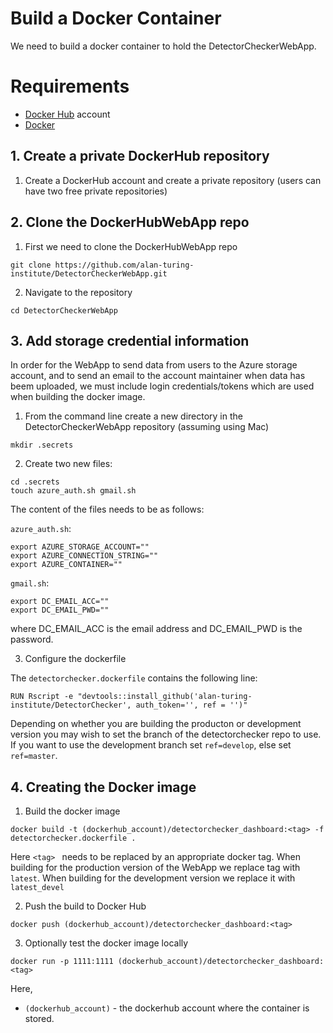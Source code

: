 
# Build a Docker Container

We need to build a docker container to hold the DetectorCheckerWebApp.

# Requirements
- [Docker Hub](https://hub.docker.com/) account
- [Docker](https://www.docker.com/get-started)

## 1. Create a private DockerHub repository

1. Create a DockerHub account and create a private repository (users can have two free private repositories)

## 2. Clone the DockerHubWebApp repo

1. First we need to clone the DockerHubWebApp repo
```
git clone https://github.com/alan-turing-institute/DetectorCheckerWebApp.git
```
2. Navigate to the repository
```
cd DetectorCheckerWebApp
```

## 3. Add storage credential information

In order for the WebApp to send data from users to the Azure storage account, and to send an email to the account maintainer when data has beem uploaded, we must include login credentials/tokens which are used when building the docker image. 

1. From the command line create a new directory in the DetectorCheckerWebApp repository (assuming using Mac)

```
mkdir .secrets
```

2. Create two new files:

```
cd .secrets
touch azure_auth.sh gmail.sh
```

The content of the files needs to be as follows:

`azure_auth.sh`:
```{bash}
export AZURE_STORAGE_ACCOUNT=""
export AZURE_CONNECTION_STRING=""
export AZURE_CONTAINER=""
```


`gmail.sh`:
```{bash}
export DC_EMAIL_ACC=""
export DC_EMAIL_PWD=""
```

where DC_EMAIL_ACC is the email address and DC_EMAIL_PWD is the password. 

3. Configure the dockerfile

The `detectorchecker.dockerfile` contains the following line:

```
RUN Rscript -e "devtools::install_github('alan-turing-institute/DetectorChecker', auth_token='', ref = '')"
```

Depending on whether you are building the producton or development version you may wish to set the branch of the detectorchecker repo to use. If you want to use the development branch set `ref=develop`, else set `ref=master`.


## 4. Creating the Docker image

1. Build the docker image

```
docker build -t (dockerhub_account)/detectorchecker_dashboard:<tag> -f detectorchecker.dockerfile .
```

Here `<tag> ` needs to be replaced by an appropriate docker tag. When building for the production version of the WebApp we replace tag with `latest`. When building for the development version we replace it with `latest_devel`

2. Push the build to Docker Hub

```
docker push (dockerhub_account)/detectorchecker_dashboard:<tag>
```

3. Optionally test the docker image locally

```
docker run -p 1111:1111 (dockerhub_account)/detectorchecker_dashboard:<tag>
```

Here,
- `(dockerhub_account)` - the dockerhub account where the container is stored.
